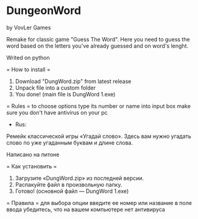 # DungeonWord
by VovLer Games

Remake for classic game "Guess The Word".
Here you need to guess the word based on the letters you've already guessed and on word's lenght.

Writed on python

= How to install =
1. Download "DungWord.zip" from latest release
2. Unpack file into a custom folder
3. You done! (main file is DungWord 1.exe)

= Rules =
to choose options type its number or name into input box
make sure you don't have antivirus on your pc

- Rus:

Ремейк классической игры «Угадай слово».
Здесь вам нужно угадать слово по уже угаданным буквам и длине слова.

Написано на питоне

= Как установить =
1. Загрузите «DungWord.zip» из последней версии.
2. Распакуйте файл в произвольную папку.
3. Готово! (основной файл — DungWord 1.exe)

= Правила =
для выбора опции введите ее номер или название в поле ввода
убедитесь, что на вашем компьютере нет антивируса
